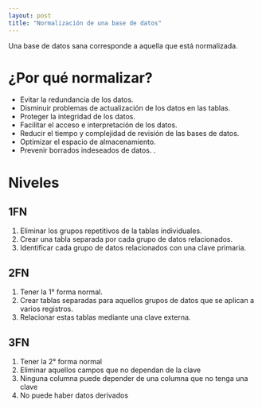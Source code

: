 ```yaml
---
layout: post
title: "Normalización de una base de datos"
---
```


Una base de datos sana corresponde a aquella que está <!--more-->normalizada.

# ¿Por qué normalizar?
- Evitar la redundancia de los datos.
- Disminuir problemas de actualización de los datos en las tablas.
- Proteger la integridad de los datos.
- Facilitar el acceso e interpretación de los datos.
- Reducir el tiempo y complejidad de revisión de las bases de datos.
- Optimizar el espacio de almacenamiento.
- Prevenir borrados indeseados de datos.
.

# Niveles

## 1FN
1. Eliminar los grupos repetitivos de la tablas individuales.
2. Crear una tabla separada por cada grupo de datos relacionados.
3. Identificar cada grupo de datos relacionados con una clave primaria.

## 2FN
1. Tener la 1° forma normal.
2. Crear tablas separadas para aquellos grupos de datos que se aplican a varios registros.
3. Relacionar estas tablas mediante una clave externa.

## 3FN
1. Tener la 2° forma normal
2. Eliminar aquellos campos que no dependan de la clave
3. Ninguna columna puede depender de una columna que no tenga una clave
4. No puede haber datos derivados